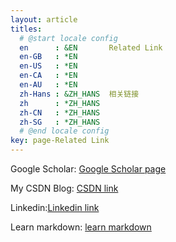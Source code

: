 ```yaml
---
layout: article
titles:
  # @start locale config
  en      : &EN       Related Link
  en-GB   : *EN
  en-US   : *EN
  en-CA   : *EN
  en-AU   : *EN
  zh-Hans : &ZH_HANS  相关链接
  zh      : *ZH_HANS
  zh-CN   : *ZH_HANS
  zh-SG   : *ZH_HANS
  # @end locale config
key: page-Related Link
---
```


Google Scholar: [Google Scholar page](https://scholar.google.com/citations?user=5I_-Lb0AAAAJ&hl=zh-CN)

My CSDN Blog: [CSDN link](https://blog.csdn.net/weixin_42472706/)

Linkedin:[Linkedin link](https://www.linkedin.com/in/haonan-wu-2a7006193/)

Learn markdown: [learn markdown](https://www.markdowntutorial.com/)
